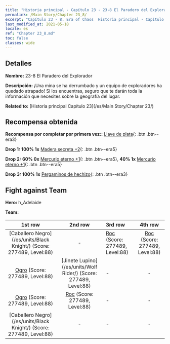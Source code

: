 ```yaml
---
title: "Historia principal - Capítulo 23 - 23-8 El Paradero del Explorador"
permalink: /Main Story/Chapter 23_8/
excerpt: "Capítulo 23 - 8. Era of Chaos  Historia principal - Capítulo 23_8. 23-8 El Paradero del Explorador"
last_modified_at: 2021-05-18
locale: es
ref: "Chapter 23_8.md"
toc: false
classes: wide
---
```


## Detalles

 **Nombre:** 23-8 El Paradero del Explorador

 **Descripción:** ¡Una mina se ha derrumbado y un equipo de exploradores ha quedado atrapado! Si los encuentras, seguro que te darán toda la información que necesites sobre la geografía del lugar.

 **Related to:** [Historia principal Capítulo 23](/es/Main Story/Chapter 23/)

## Recompensa obtenida

 **Recompensa por completar por primera vez::** [Llave de plata](/ItemsES/con_693/){: .btn .btn--era3}

 **Drop 1:** **100% 1x** [Madera secreta +2](/ItemsES/mat_76/){: .btn .btn--era5}

 **Drop 2:** **60% 0x** [Mercurio eterno +1](/ItemsES/mat_70/){: .btn .btn--era5}, **40% 1x** [Mercurio eterno +1](/ItemsES/mat_70/){: .btn .btn--era5}

 **Drop 3:** **100% 1x** [Pergaminos de hechizo](/ItemsES/con_694/){: .btn .btn--era3}


## Fight against Team
 **Hero:** h_Adelaide

 **Team:**


  | 1st row | 2nd row | 3rd row | 4th row |
  |:----:|:----:|:----|:----:|
  | [Caballero Negro](/es/units/Black Knight/) (Score: 277489, Level:88)  | - | [Roc](/es/units/Roc/) (Score: 277489, Level:88)  | [Roc](/es/units/Roc/) (Score: 277489, Level:88)  |
  | [Ogro](/es/units/Ogre/) (Score: 277489, Level:88)  | [Jinete Lupino](/es/units/Wolf Rider/) (Score: 277489, Level:88)  | - | - |
  | [Ogro](/es/units/Ogre/) (Score: 277489, Level:88)  | [Roc](/es/units/Roc/) (Score: 277489, Level:88)  | - | - |
  | [Caballero Negro](/es/units/Black Knight/) (Score: 277489, Level:88)  | - | - | - |


